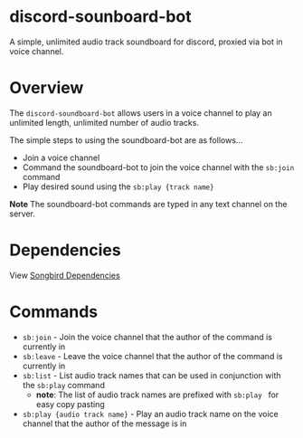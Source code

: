 # discord-sounboard-bot
A simple, unlimited audio track soundboard for discord, proxied via bot in voice channel.

# Overview

The `discord-soundboard-bot` allows users in a voice channel to play an unlimited length, unlimited number of audio tracks.

The simple steps to using the soundboard-bot are as follows...

- Join a voice channel
- Command the soundboard-bot to join the voice channel with the `sb:join` command
- Play desired sound using the `sb:play {track name}`

**Note** The soundboard-bot commands are typed in any text channel on the server.


# Dependencies

View [Songbird Dependencies](https://github.com/serenity-rs/songbird/tree/current#dependencies)

# Commands

- `sb:join` - Join the voice channel that the author of the command is currently in
- `sb:leave` - Leave the voice channel that the author of the command is currently in
- `sb:list` - List audio track names that can be used in conjunction with the `sb:play` command
  - **note**: The list of audio track names are prefixed with `sb:play ` for easy copy pasting
- `sb:play {audio track name}` - Play an audio track name on the voice channel that the author of the message is in
